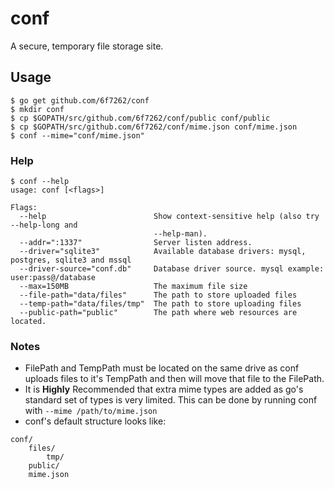 # conf
A secure, temporary file storage site.

## Usage
```
$ go get github.com/6f7262/conf
$ mkdir conf
$ cp $GOPATH/src/github.com/6f7262/conf/public conf/public
$ cp $GOPATH/src/github.com/6f7262/conf/mime.json conf/mime.json
$ conf --mime="conf/mime.json"
```

### Help
```
$ conf --help
usage: conf [<flags>]

Flags:
  --help                        Show context-sensitive help (also try --help-long and
                                --help-man).
  --addr=":1337"                Server listen address.
  --driver="sqlite3"            Available database drivers: mysql, postgres, sqlite3 and mssql
  --driver-source="conf.db"     Database driver source. mysql example: user:pass@/database
  --max=150MB                   The maximum file size
  --file-path="data/files"      The path to store uploaded files
  --temp-path="data/files/tmp"  The path to store uploading files
  --public-path="public"        The path where web resources are located.
```

### Notes
* FilePath and TempPath must be located on the same drive as conf uploads files to it's TempPath and then will move that file to the FilePath.
* It is **Highly** Recommended that extra mime types are added as go's standard set of types is very limited. This can be done by running conf with `--mime /path/to/mime.json`
* conf's default structure looks like:
```
conf/
	files/
		tmp/
	public/
	mime.json
```